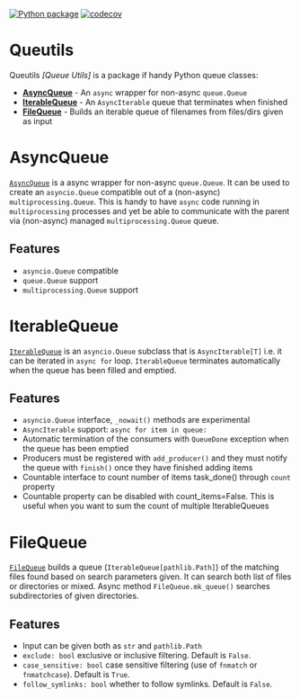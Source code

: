 [![Python package](https://github.com/Jylpah/queutils/actions/workflows/python-package.yml/badge.svg)](https://github.com/Jylpah/queutils/actions/workflows/python-package.yml)  [![codecov](https://codecov.io/gh/Jylpah/queutils/graph/badge.svg?token=rMKdbfHOFs)](https://codecov.io/gh/Jylpah/queutils)

# Queutils

Queutils *[Queue Utils]* is a package if handy Python queue classes:

- **[AsyncQueue](docs/asyncqueue.md)** - An `async` wrapper for non-async `queue.Queue`
- **[IterableQueue](docs/iterablequeue.md)** - An `AsyncIterable` queue that terminates when finished
- **[FileQueue](docs/filequeue.md)** - Builds an iterable queue of filenames from files/dirs given as input


# AsyncQueue

[`AsyncQueue`](docs/asyncqueue.md) is a async wrapper for non-async `queue.Queue`. It can be used to create 
an `asyncio.Queue` compatible out of a (non-async) `multiprocessing.Queue`. This is handy to have `async` code running in `multiprocessing` processes and yet be able to communicate with the parent via (non-async) managed `multiprocessing.Queue` queue. 

## Features 

- `asyncio.Queue` compatible
- `queue.Queue` support
- `multiprocessing.Queue` support


# IterableQueue

[`IterableQueue`](docs/iterablequeue.md) is an `asyncio.Queue` subclass that is `AsyncIterable[T]` i.e. it can be 
iterated in `async for` loop. `IterableQueue` terminates automatically when the queue has been filled and emptied. 
    
## Features

- `asyncio.Queue` interface, `_nowait()` methods are experimental
- `AsyncIterable` support: `async for item in queue:`
- Automatic termination of the consumers with `QueueDone` exception when the queue has been emptied 
- Producers must be registered with `add_producer()` and they must notify the queue
  with `finish()` once they have finished adding items 
- Countable interface to count number of items task_done() through `count` property
- Countable property can be disabled with count_items=False. This is useful when you
    want to sum the count of multiple IterableQueues 

# FileQueue

[`FileQueue`](docs/filequeue.md) builds a queue (`IterableQueue[pathlib.Path]`) of the matching files found based on search parameters given. It can search both list of files or directories or mixed. Async method `FileQueue.mk_queue()` searches subdirectories of given directories.  

## Features

- Input can be given both as `str` and `pathlib.Path`
- `exclude: bool` exclusive or  inclusive filtering. Default is `False`.
- `case_sensitive: bool` case sensitive filtering (use of `fnmatch` or `fnmatchcase`). Default is `True`.
- `follow_symlinks: bool` whether to follow symlinks. Default is `False`.

